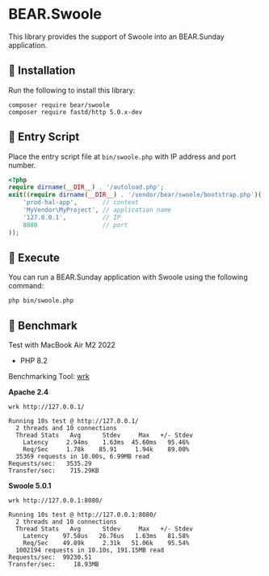 # BEAR.Swoole

This library provides the support of Swoole into an BEAR.Sunday application.

##  🚀 Installation

Run the following to install this library:

    composer require bear/swoole
    composer require fastd/http 5.0.x-dev

## 🚀 Entry Script

Place the entry script file at `bin/swoole.php` with IP address and port number.

```php
<?php
require dirname(__DIR__) . '/autoload.php';
exit((require dirname(__DIR__) . '/vendor/bear/swoole/bootstrap.php')(
    'prod-hal-app',       // context
    'MyVendor\MyProject', // application name
    '127.0.0.1',          // IP
    8080                  // port
));
```


## 🚀 Execute

You can run a BEAR.Sunday application with Swoole using the following command:


    php bin/swoole.php

## 🚀 Benchmark

Test with MacBook Air M2 2022

* PHP 8.2

Benchmarking Tool: [wrk](https://github.com/wg/wrk)

**Apache 2.4**

```
wrk http://127.0.0.1/

Running 10s test @ http://127.0.0.1/
  2 threads and 10 connections
  Thread Stats   Avg      Stdev     Max   +/- Stdev
    Latency     2.94ms    1.63ms  45.60ms   95.46%
    Req/Sec     1.78k    85.91     1.94k    89.00%
  35369 requests in 10.00s, 6.99MB read
Requests/sec:   3535.29
Transfer/sec:    715.29KB
```

**Swoole 5.0.1**

```
wrk http://127.0.0.1:8080/

Running 10s test @ http://127.0.0.1:8080/
  2 threads and 10 connections
  Thread Stats   Avg      Stdev     Max   +/- Stdev
    Latency    97.58us   26.76us   1.63ms   81.58%
    Req/Sec    49.89k     2.31k   51.06k    95.54%
  1002194 requests in 10.10s, 191.15MB read
Requests/sec:  99230.51
Transfer/sec:     18.93MB
```
